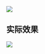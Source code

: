 [![](https://img.shields.io/badge/version-v0.2-green)](./String%20Manipulation.alfredworkflow)


## 实际效果

![](./screenshot.gif)
